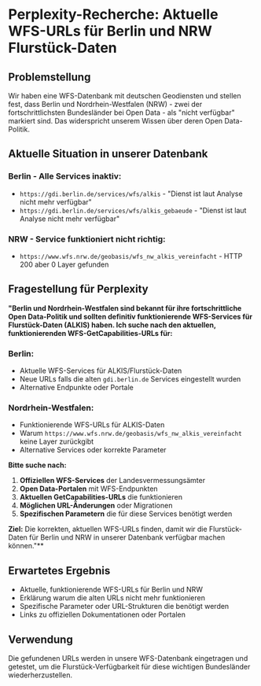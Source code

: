 # Perplexity-Recherche: Aktuelle WFS-URLs für Berlin und NRW Flurstück-Daten

## Problemstellung
Wir haben eine WFS-Datenbank mit deutschen Geodiensten und stellen fest, dass Berlin und Nordrhein-Westfalen (NRW) - zwei der fortschrittlichsten Bundesländer bei Open Data - als "nicht verfügbar" markiert sind. Das widerspricht unserem Wissen über deren Open Data-Politik.

## Aktuelle Situation in unserer Datenbank

### Berlin - Alle Services inaktiv:
- `https://gdi.berlin.de/services/wfs/alkis` - "Dienst ist laut Analyse nicht mehr verfügbar"
- `https://gdi.berlin.de/services/wfs/alkis_gebaeude` - "Dienst ist laut Analyse nicht mehr verfügbar"

### NRW - Service funktioniert nicht richtig:
- `https://www.wfs.nrw.de/geobasis/wfs_nw_alkis_vereinfacht` - HTTP 200 aber 0 Layer gefunden

## Fragestellung für Perplexity

**"Berlin und Nordrhein-Westfalen sind bekannt für ihre fortschrittliche Open Data-Politik und sollten definitiv funktionierende WFS-Services für Flurstück-Daten (ALKIS) haben. Ich suche nach den aktuellen, funktionierenden WFS-GetCapabilities-URLs für:**

### Berlin:
- Aktuelle WFS-Services für ALKIS/Flurstück-Daten
- Neue URLs falls die alten `gdi.berlin.de` Services eingestellt wurden
- Alternative Endpunkte oder Portale

### Nordrhein-Westfalen:
- Funktionierende WFS-URLs für ALKIS-Daten
- Warum `https://www.wfs.nrw.de/geobasis/wfs_nw_alkis_vereinfacht` keine Layer zurückgibt
- Alternative Services oder korrekte Parameter

**Bitte suche nach:**
1. **Offiziellen WFS-Services** der Landesvermessungsämter
2. **Open Data-Portalen** mit WFS-Endpunkten
3. **Aktuellen GetCapabilities-URLs** die funktionieren
4. **Möglichen URL-Änderungen** oder Migrationen
5. **Spezifischen Parametern** die für diese Services benötigt werden

**Ziel:** Die korrekten, aktuellen WFS-URLs finden, damit wir die Flurstück-Daten für Berlin und NRW in unserer Datenbank verfügbar machen können."**

## Erwartetes Ergebnis
- Aktuelle, funktionierende WFS-URLs für Berlin und NRW
- Erklärung warum die alten URLs nicht mehr funktionieren
- Spezifische Parameter oder URL-Strukturen die benötigt werden
- Links zu offiziellen Dokumentationen oder Portalen

## Verwendung
Die gefundenen URLs werden in unsere WFS-Datenbank eingetragen und getestet, um die Flurstück-Verfügbarkeit für diese wichtigen Bundesländer wiederherzustellen.